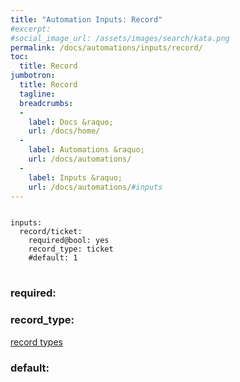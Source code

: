 ```yaml
---
title: "Automation Inputs: Record"
#excerpt: 
#social_image_url: /assets/images/search/kata.png
permalink: /docs/automations/inputs/record/
toc:
  title: Record
jumbotron:
  title: Record
  tagline: 
  breadcrumbs:
  -
    label: Docs &raquo;
    url: /docs/home/
  -
    label: Automations &raquo;
    url: /docs/automations/
  -
    label: Inputs &raquo;
    url: /docs/automations/#inputs
---
```


<pre>
<code class="language-cerb">
inputs:
  record/ticket:
    required@bool: yes
    record_type: ticket
    #default: 1
</code>
</pre>

### required:

### record_type:

[record types](/docs/records/types/)

### default:
